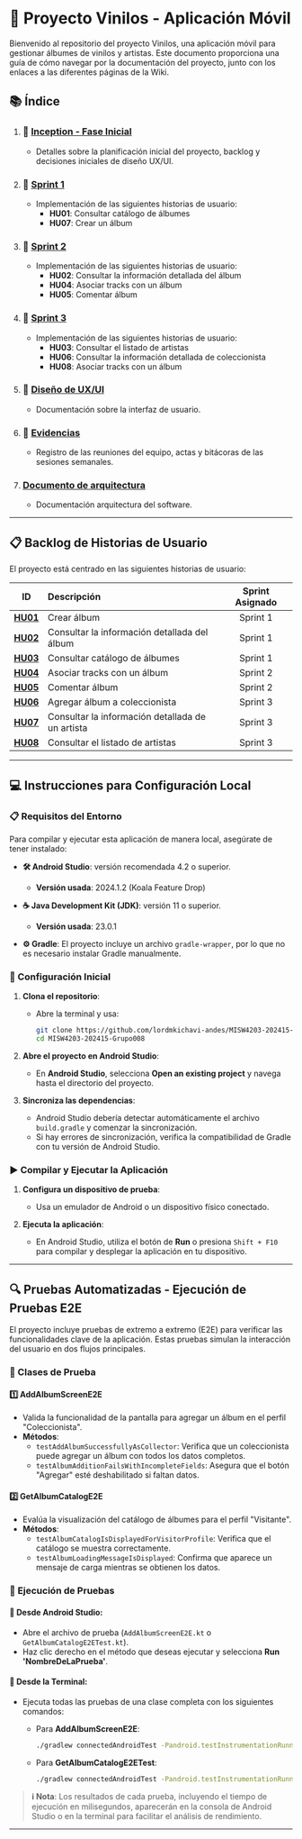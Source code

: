 # 🎵 **Proyecto Vinilos - Aplicación Móvil**

Bienvenido al repositorio del proyecto Vinilos, una aplicación móvil para gestionar álbumes de vinilos y artistas. Este documento proporciona una guía de cómo navegar por la documentación del proyecto, junto con los enlaces a las diferentes páginas de la Wiki.

## 📚 **Índice**
1. ### 🏁 [Inception - Fase Inicial](https://github.com/lordmkichavi-andes/MISW4203-202415-GrupoXYZ/wiki)
   - Detalles sobre la planificación inicial del proyecto, backlog y decisiones iniciales de diseño UX/UI.

2. ### 🚀 [Sprint 1](https://github.com/lordmkichavi-andes/MISW4203-202415-GrupoXYZ/wiki/%F0%9F%9A%80-Sprint-1)
   - Implementación de las siguientes historias de usuario:
     - **HU01**: Consultar catálogo de álbumes
     - **HU07**: Crear un álbum

3. ### 🚀 [Sprint 2](https://github.com/lordmkichavi-andes/MISW4203-202415-GrupoXYZ/wiki/%F0%9F%9A%80-Sprint-2)
   - Implementación de las siguientes historias de usuario:
     - **HU02**: Consultar la información detallada del álbum
     - **HU04**: Asociar tracks con un álbum
     - **HU05**: Comentar álbum

4. ### 🚀 [Sprint 3](https://github.com/lordmkichavi-andes/MISW4203-202415-GrupoXYZ/wiki/%F0%9F%9A%80-Sprint-3)
   - Implementación de las siguientes historias de usuario:
     - **HU03**: Consultar el listado de artistas
     - **HU06**: Consultar la información detallada de coleccionista
     - **HU08**: Asociar tracks con un álbum

5. ### 🎨 [Diseño de UX/UI](https://www.figma.com/design/LHPjiMR6PoKYuAWbi2r7eM/Vinilos?node-id=0-1&node-type=canvas&t=hQAK8jVM35NhaM17-0)
   - Documentación sobre la interfaz de usuario.

6. ### 📝 [Evidencias](https://github.com/lordmkichavi-andes/MISW4203-202415-GrupoXYZ/wiki/%F0%9F%93%9D-Evidencias-y-Reuniones)
   - Registro de las reuniones del equipo, actas y bitácoras de las sesiones semanales.
  
7. ### [Documento de arquitectura](https://github.com/lordmkichavi-andes/MISW4203-202415-Grupo008/wiki/Arquitectura-del-sistema)
   - Documentación arquitectura del software.

---

## 📋 **Backlog de Historias de Usuario**

El proyecto está centrado en las siguientes historias de usuario:

| **ID**  | **Descripción** | **Sprint Asignado** |
|:-------:|:----------------|:-------------------:|
| **[HU01](https://github.com/lordmkichavi-andes/MISW4203-202415-GrupoXYZ/wiki/HU01-%E2%80%90-Consultar-cat%C3%A1logo-de-%C3%A1lbumes)** | Crear álbum | Sprint 1 |
| **[HU02](https://github.com/lordmkichavi-andes/MISW4203-202415-GrupoXYZ/wiki/HU02-%E2%80%90-Consultar-la-informaci%C3%B3n-detallada-del-%C3%A1lbum)** | Consultar la información detallada del álbum | Sprint 1 |
| **[HU03](https://github.com/lordmkichavi-andes/MISW4203-202415-GrupoXYZ/wiki/HU03-%E2%80%90-Consultar-listado-de-artistas)** | Consultar catálogo de álbumes | Sprint 1 |
| **[HU04](https://github.com/lordmkichavi-andes/MISW4203-202415-GrupoXYZ/wiki/HU04-%E2%80%90-Consultar-la-informaci%C3%B3n-detallada-del-artista)** | Asociar tracks con un álbum | Sprint 2 |
| **[HU05](https://github.com/lordmkichavi-andes/MISW4203-202415-GrupoXYZ/wiki/HU05-%E2%80%90-Consultar-el-listado-de-Coleccionistas)** | Comentar álbum | Sprint 2 |
| **[HU06](https://github.com/lordmkichavi-andes/MISW4203-202415-GrupoXYZ/wiki/HU06-%E2%80%90-Consultar-la-informaci%C3%B3n-detallada-del-coleccionista)** | Agregar álbum a coleccionista | Sprint 3 |
| **[HU07](https://github.com/lordmkichavi-andes/MISW4203-202415-GrupoXYZ/wiki/HU07-%E2%80%90-Crear-alb%C3%BAm)** | Consultar la información detallada de un artista | Sprint 3 |
| **[HU08](https://github.com/lordmkichavi-andes/MISW4203-202415-GrupoXYZ/wiki/HU08-%E2%80%90-Asociar-tracks-con-un-%C3%A1lbum)** | Consultar el listado de artistas | Sprint 3 |

---

## 💻 **Instrucciones para Configuración Local**

### 📋 Requisitos del Entorno

Para compilar y ejecutar esta aplicación de manera local, asegúrate de tener instalado:

- **🛠️ Android Studio**: versión recomendada 4.2 o superior.  
  - **Versión usada**: 2024.1.2 (Koala Feature Drop)

- **☕ Java Development Kit (JDK)**: versión 11 o superior.  
  - **Versión usada**: 23.0.1

- **⚙️ Gradle**: El proyecto incluye un archivo `gradle-wrapper`, por lo que no es necesario instalar Gradle manualmente.

### 📝 Configuración Inicial

1. **Clona el repositorio**:
   - Abre la terminal y usa:
     ```bash
     git clone https://github.com/lordmkichavi-andes/MISW4203-202415-Grupo008.git
     cd MISW4203-202415-Grupo008
     ```

2. **Abre el proyecto en Android Studio**:
   - En **Android Studio**, selecciona **Open an existing project** y navega hasta el directorio del proyecto.

3. **Sincroniza las dependencias**:
   - Android Studio debería detectar automáticamente el archivo `build.gradle` y comenzar la sincronización.
   - Si hay errores de sincronización, verifica la compatibilidad de Gradle con tu versión de Android Studio.

### ▶️ Compilar y Ejecutar la Aplicación

1. **Configura un dispositivo de prueba**:
   - Usa un emulador de Android o un dispositivo físico conectado.

2. **Ejecuta la aplicación**:
   - En Android Studio, utiliza el botón de **Run** o presiona `Shift + F10` para compilar y desplegar la aplicación en tu dispositivo.

---

## 🔍 **Pruebas Automatizadas - Ejecución de Pruebas E2E**

El proyecto incluye pruebas de extremo a extremo (E2E) para verificar las funcionalidades clave de la aplicación. Estas pruebas simulan la interacción del usuario en dos flujos principales.

### 📂 Clases de Prueba

#### 1️⃣ **AddAlbumScreenE2E**
   - Valida la funcionalidad de la pantalla para agregar un álbum en el perfil "Coleccionista".
   - **Métodos**:
     - `testAddAlbumSuccessfullyAsCollector`: Verifica que un coleccionista puede agregar un álbum con todos los datos completos.
     - `testAlbumAdditionFailsWithIncompleteFields`: Asegura que el botón "Agregar" esté deshabilitado si faltan datos.

#### 2️⃣ **GetAlbumCatalogE2E**
   - Evalúa la visualización del catálogo de álbumes para el perfil "Visitante".
   - **Métodos**:
     - `testAlbumCatalogIsDisplayedForVisitorProfile`: Verifica que el catálogo se muestra correctamente.
     - `testAlbumLoadingMessageIsDisplayed`: Confirma que aparece un mensaje de carga mientras se obtienen los datos.

### 🚀 Ejecución de Pruebas

#### 🔹 Desde Android Studio:
   - Abre el archivo de prueba (`AddAlbumScreenE2E.kt` o `GetAlbumCatalogE2ETest.kt`).
   - Haz clic derecho en el método que deseas ejecutar y selecciona **Run 'NombreDeLaPrueba'**.

#### 🔹 Desde la Terminal:
   - Ejecuta todas las pruebas de una clase completa con los siguientes comandos:

     - Para **AddAlbumScreenE2E**:
       ```bash
       ./gradlew connectedAndroidTest -Pandroid.testInstrumentationRunnerArguments.class="co.edu.uniandes.vinilos.AddAlbumScreenE2E"
       ```

     - Para **GetAlbumCatalogE2ETest**:
       ```bash
       ./gradlew connectedAndroidTest -Pandroid.testInstrumentationRunnerArguments.class="co.edu.uniandes.vinilos.GetAlbumCatalogE2ETest"
       ```

> **ℹ️ Nota**: Los resultados de cada prueba, incluyendo el tiempo de ejecución en milisegundos, aparecerán en la consola de Android Studio o en la terminal para facilitar el análisis de rendimiento.

---
